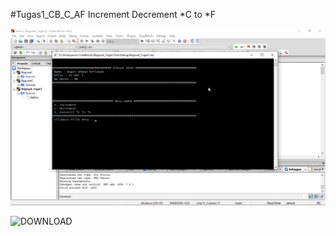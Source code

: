 #Tugas1_CB_C_AF
Increment Decrement *C to *F

![Screenshot 1](https://github.com/Bagusa4/CodeBlocks/raw/master/Bagusa4_Tugas1/screenshot/Tugas1_CB_AF_SS1.png)

![DOWNLOAD](https://minhaskamal.github.io/DownGit/#/home?url=https://github.com/Bagusa4/CodeBlocks/tree/master/Bagusa4_Tugas1)
